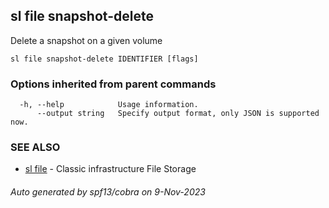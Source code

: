 ## sl file snapshot-delete

Delete a snapshot on a given volume

```
sl file snapshot-delete IDENTIFIER [flags]
```

### Options inherited from parent commands

```
  -h, --help            Usage information.
      --output string   Specify output format, only JSON is supported now.
```

### SEE ALSO

* [sl file](sl_file.md)	 - Classic infrastructure File Storage

###### Auto generated by spf13/cobra on 9-Nov-2023
